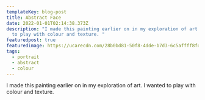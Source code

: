```yaml
---
templateKey: blog-post
title: Abstract Face
date: 2022-01-01T02:14:38.373Z
description: "I made this painting earlier on in my exploration of art. I wanted
  to play with colour and texture. "
featuredpost: true
featuredimage: https://ucarecdn.com/28b0bd81-50f8-4dde-b7d3-6c5affff8fd0/IMG_7590.jpeg
tags:
  - portrait
  - abstract
  - colour
---
```

I made this painting earlier on in my exploration of art. I wanted to play with colour and texture.